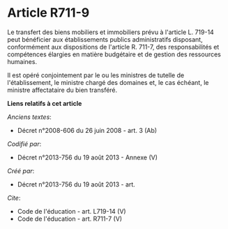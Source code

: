 # Article R711-9

Le transfert des biens mobiliers et immobiliers prévu à l'article L. 719-14 peut bénéficier aux établissements publics
administratifs disposant, conformément aux dispositions de l'article R. 711-7, des responsabilités et compétences élargies en
matière budgétaire et de gestion des ressources humaines. 

Il est opéré conjointement par le ou les ministres de tutelle de l'établissement, le ministre chargé des domaines et, le cas
échéant, le ministre affectataire du bien transféré.

**Liens relatifs à cet article**

_Anciens textes_:

  - Décret n°2008-606 du 26 juin 2008 - art. 3 (Ab)

_Codifié par_:

  - Décret n°2013-756 du 19 août 2013 -  Annexe (V)

_Créé par_:

  - Décret n°2013-756 du 19 août 2013 - art.

_Cite_:

  - Code de l'éducation - art. L719-14 (V)
  - Code de l'éducation - art. R711-7 (V)
